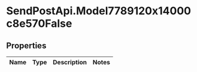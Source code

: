 # SendPostApi.Model7789120x14000c8e570False

## Properties
Name | Type | Description | Notes
------------ | ------------- | ------------- | -------------



